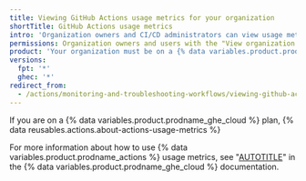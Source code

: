 ```yaml
---
title: Viewing GitHub Actions usage metrics for your organization
shortTitle: GitHub Actions usage metrics
intro: 'Organization owners and CI/CD administrators can view usage metrics for how and where their organization uses {% data variables.product.prodname_actions %}.'
permissions: Organization owners and users with the "View organization Actions usage metrics" permissions.
product: 'Your organization must be on a {% data variables.product.prodname_ghe_cloud %} plan.'
versions:
  fpt: '*'
  ghec: '*'
redirect_from:
  - /actions/monitoring-and-troubleshooting-workflows/viewing-github-actions-usage-metrics-for-your-organization
---
```


If you are on a {% data variables.product.prodname_ghe_cloud %} plan, {% data reusables.actions.about-actions-usage-metrics %}

For more information about how to use {% data variables.product.prodname_actions %} usage metrics, see "[AUTOTITLE](/enterprise-cloud@latest/organizations/collaborating-with-groups-in-organizations/viewing-usage-metrics-for-github-actions)" in the {% data variables.product.prodname_ghe_cloud %} documentation.
